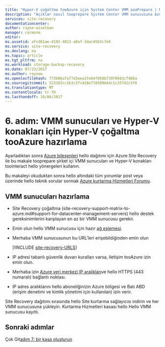 ```yaml
---
title: "Hyper-V çoğaltma tooAzure için System Center VMM aaaPrepare | Microsoft Docs"
description: "Açıklar nasıl tooprepare System Center VMM sunucusuna Azure Site Recovery kullanarak Hyper-V çoğaltma tooAzure için"
services: site-recovery
documentationcenter: 
author: rayne-wiselman
manager: carmonm
editor: 
ms.assetid: afcd81ae-d192-4013-a0af-3dac45b3c7e9
ms.service: site-recovery
ms.devlang: na
ms.topic: article
ms.tgt_pltfrm: na
ms.workload: storage-backup-recovery
ms.date: 07/23/2017
ms.author: raynew
ms.openlocfilehash: 773b06afaf7d3eea1fe64f050bf3970943cf466a
ms.sourcegitcommit: 523283cc1b3c37c428e77850964dc1c33742c5f0
ms.translationtype: MT
ms.contentlocale: tr-TR
ms.lasthandoff: 10/06/2017
---
```

# <a name="step-6-prepare-vmm-servers-and-hyper-v-hosts-for-hyper-v-replication-tooazure"></a>6. adım: VMM sunucuları ve Hyper-V konakları için Hyper-V çoğaltma tooAzure hazırlama

Ayarladıktan sonra [Azure bileşenleri](vmm-to-azure-walkthrough-prepare-azure.md) hello dağıtımı için Azure Site Recovery ile bu makale tooprepare şirket içi VMM sunucuları ve Hyper-V konakları toointeract hello yönergeleri kullanın.

Bu makaleyi okuduktan sonra hello altındaki tüm yorumlar post veya üzerinde hello teknik sorular sormak [Azure kurtarma Hizmetleri Forumu](https://social.msdn.microsoft.com/forums/azure/home?forum=hypervrecovmgr).


## <a name="prepare-vmm-servers"></a>VMM sunucuları hazırlama

- Site Recovery çoğaltma (site-recovery-support-matrix-to-azure.md#support-for-datacenter-management-servers) hello destek gereksinimlerini karşılayan en az bir VMM sunucusu gerekir.
- Emin olun hello VMM sunucusu için hazır [ağ eşlemesi](vmm-to-azure-walkthrough-network.md#network-mapping-for-replication-to-azure).
- Merhaba VMM sunucusunun bu URL'leri erişebildiğinden emin olun

    [!INCLUDE [site-recovery-URLS](../../includes/site-recovery-URLS.md)]
    
- IP adresi tabanlı güvenlik duvarı kuralları varsa, iletişim tooAzure izin emin olun.
- Merhaba izin [Azure veri merkezi IP aralıkları](https://www.microsoft.com/download/confirmation.aspx?id=41653)ve hello HTTPS (443 numaralı) bağlantı noktası.
- IP adres aralıklarını hello aboneliğinizin Azure bölgesi ve Batı ABD (erişim denetimi ve kimlik yönetimi için kullanılan) izin verir.

Site Recovery dağıtımı sırasında hello Site kurtarma sağlayıcısı indirin ve her VMM sunucusuna yükleyin. Kurtarma Hizmetleri kasası hello Hello VMM sunucusu kayıtlı.




## <a name="next-steps"></a>Sonraki adımlar

Çok Git[adım 7: bir kasa oluşturun](vmm-to-azure-walkthrough-create-vault.md)

